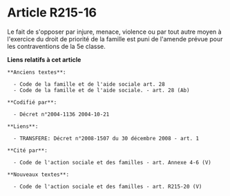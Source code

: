 # Article R215-16

Le fait de s'opposer par injure, menace, violence ou par tout autre moyen à l'exercice du droit de priorité de la famille est
puni de l'amende prévue pour les contraventions de la 5e classe.

**Liens relatifs à cet article**

	**Anciens textes**:

	  - Code de la famille et de l'aide sociale art. 28
	  - Code de la famille et de l'aide sociale. - art. 28 (Ab)

	**Codifié par**:

	  - Décret n°2004-1136 2004-10-21

	**Liens**:

	  - TRANSFERE: Décret n°2008-1507 du 30 décembre 2008 - art. 1

	**Cité par**:

	  - Code de l'action sociale et des familles - art. Annexe 4-6 (V)

	**Nouveaux textes**:

	  - Code de l'action sociale et des familles - art. R215-20 (V)
